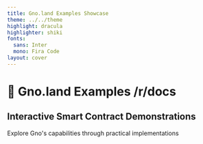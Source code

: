 ```yaml
---
title: Gno.land Examples Showcase
theme: ../../theme
highlight: dracula
highlighter: shiki
fonts:
  sans: Inter
  mono: Fira Code
layout: cover
---
```


# 🚀 Gno.land Examples /r/docs 
## Interactive Smart Contract Demonstrations

Explore Gno's capabilities through practical implementations 

<!--
What is gno docs
Where to find

Cover the basic gno example
How to contribute (Create your realm and PR your example!)
-->